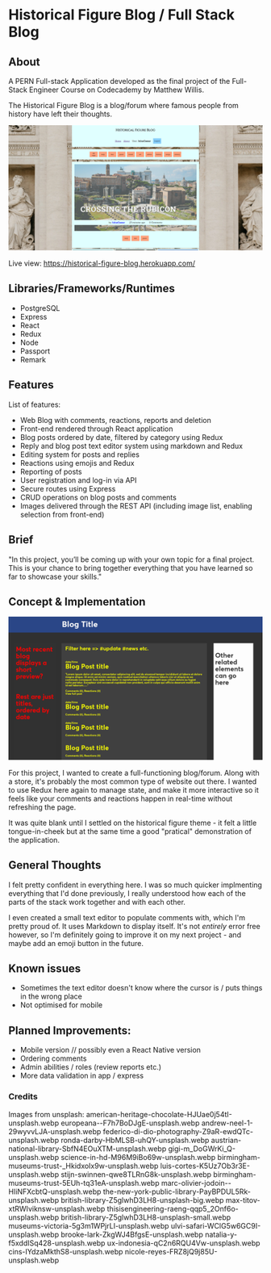 # Historical Figure Blog / Full Stack Blog

## About

A PERN Full-stack Application developed as the final project of the Full-Stack Engineer Course on Codecademy by Matthew Willis.

The Historical Figure Blog is a blog/forum where famous people from history have left their thoughts.

![alt text](https://github.com/MWillis10231/historical-figure-blog/blob/main/public/fullstackblog.png "Live preview")

Live view: https://historical-figure-blog.herokuapp.com/

## Libraries/Frameworks/Runtimes
* PostgreSQL
* Express
* React
* Redux
* Node
* Passport
* Remark

## Features

List of features:

* Web Blog with comments, reactions, reports and deletion
* Front-end rendered through React application
* Blog posts ordered by date, filtered by category using Redux
* Reply and blog post text editor system using markdown and Redux
* Editing system for posts and replies
* Reactions using emojis and Redux
* Reporting of posts
* User registration and log-in via API
* Secure routes using Express
* CRUD operations on blog posts and comments
* Images delivered through the REST API (including image list, enabling selection from front-end)

## Brief

"In this project, you’ll be coming up with your own topic for a final project. This is your chance to bring together everything that you have learned so far to showcase your skills."

## Concept & Implementation

![alt text](https://github.com/MWillis10231/historical-figure-blog/blob/main/public/historical-figure-blog.png "Concept")

For this project, I wanted to create a full-functioning blog/forum. Along with a store, it's probably the most common type of website out there. I wanted to use Redux here again to manage state, and make it more interactive so it feels like your comments and reactions happen in real-time without refreshing the page. 

It was quite blank until I settled on the historical figure theme - it felt a little tongue-in-cheek but at the same time a good "pratical" demonstration of the application.

## General Thoughts

I felt pretty confident in everything here. I was so much quicker implmenting everything that I'd done previously, I really understood how each of the parts of the stack work together and with each other. 

I even created a small text editor to populate comments with, which I'm pretty proud of. It uses Markdown to display itself. It's not *entirely* error free however, so I'm definitely going to improve it on my next project - and maybe add an emoji button in the future.

## Known issues

* Sometimes the text editor doesn't know where the cursor is / puts things in the wrong place
* Not optimised for mobile

## Planned Improvements:

* Mobile version // possibly even a React Native version
* Ordering comments
* Admin abilities / roles (review reports etc.)
* More data validation in app / express

### Credits

Images from unsplash:
american-heritage-chocolate-HJUae0j54tI-unsplash.webp
europeana--F7h7BoDJgE-unsplash.webp
andrew-neel-1-29wyvvLJA-unsplash.webp 
federico-di-dio-photography-Z9aR-ewdQTc-unsplash.webp
ronda-darby-HbMLSB-uhQY-unsplash.webp
austrian-national-library-SbfN4EOuXTM-unsplash.webp
gigi-m_DoGWrKi_Q-unsplash.webp
science-in-hd-M96M9iBo69w-unsplash.webp
birmingham-museums-trust-_HkidxoIx9w-unsplash.webp
luis-cortes-K5Uz7Ob3r3E-unsplash.webp
stijn-swinnen-qwe8TLRnG8k-unsplash.webp
birmingham-museums-trust-5EUh-tq31eA-unsplash.webp
marc-olivier-jodoin--HIiNFXcbtQ-unsplash.webp
the-new-york-public-library-PayBPDUL5Rk-unsplash.webp
british-library-Z5glwhD3LH8-unsplash-big.webp
max-titov-xtRWIviknsw-unsplash.webp
thisisengineering-raeng-qqp5_2Onf6o-unsplash.webp
british-library-Z5glwhD3LH8-unsplash-small.webp
museums-victoria-5g3m1WPjrLI-unsplash.webp
ulvi-safari-WClG5w6GC9I-unsplash.webp
brooke-lark-ZkgWJ4BfgsE-unsplash.webp
natalia-y-f5xddISq428-unsplash.webp
ux-indonesia-qC2n6RQU4Vw-unsplash.webp
cins-IYdzaMkthS8-unsplash.webp
nicole-reyes-FRZ8jQ9j85U-unsplash.webp
